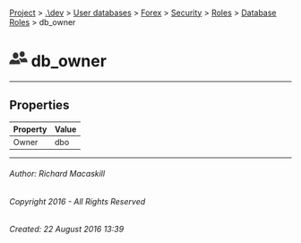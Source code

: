 #### 

[Project](../../../../../../index.md) > [.\\dev](../../../../../index.md) > [User databases](../../../../index.md) > [Forex](../../../index.md) > [Security](../../index.md) > [Roles](../index.md) > [Database Roles](Database_Roles.md) > db_owner

# ![Database Roles](../../../../../../Images/Role_Database32.png) db_owner

---

## <a name="#properties"></a>Properties

| Property | Value |
|---|---|
| Owner | dbo |


---

###### Author:  Richard Macaskill

###### Copyright 2016 - All Rights Reserved

###### Created: 22 August 2016 13:39

